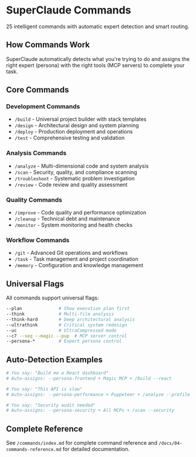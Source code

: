 # SuperClaude Commands

25 intelligent commands with automatic expert detection and smart routing.

## How Commands Work

SuperClaude automatically detects what you're trying to do and assigns the right expert (persona) with the right tools (MCP servers) to complete your task.

## Core Commands

### Development Commands
- `/build` - Universal project builder with stack templates
- `/design` - Architectural design and system planning  
- `/deploy` - Production deployment and operations
- `/test` - Comprehensive testing and validation

### Analysis Commands
- `/analyze` - Multi-dimensional code and system analysis
- `/scan` - Security, quality, and compliance scanning
- `/troubleshoot` - Systematic problem investigation
- `/review` - Code review and quality assessment

### Quality Commands  
- `/improve` - Code quality and performance optimization
- `/cleanup` - Technical debt and maintenance
- `/monitor` - System monitoring and health checks

### Workflow Commands
- `/git` - Advanced Git operations and workflows
- `/task` - Task management and project coordination
- `/memory` - Configuration and knowledge management

## Universal Flags

All commands support universal flags:

```bash
--plan              # Show execution plan first
--think             # Multi-file analysis
--think-hard        # Deep architectural analysis  
--ultrathink        # Critical system redesign
--uc                # UltraCompressed mode
--c7 --seq --magic --pup  # MCP server control
--persona-*         # Expert persona control
```

## Auto-Detection Examples

```bash
# You say: "Build me a React dashboard"
# Auto-assigns: --persona-frontend + Magic MCP + /build --react

# You say: "This API is slow" 
# Auto-assigns: --persona-performance + Puppeteer + /analyze --profile

# You say: "Security audit needed"
# Auto-assigns: --persona-security + All MCPs + /scan --security
```

## Complete Reference

See `/commands/index.md` for complete command reference and `/docs/04-commands-reference.md` for detailed documentation.
